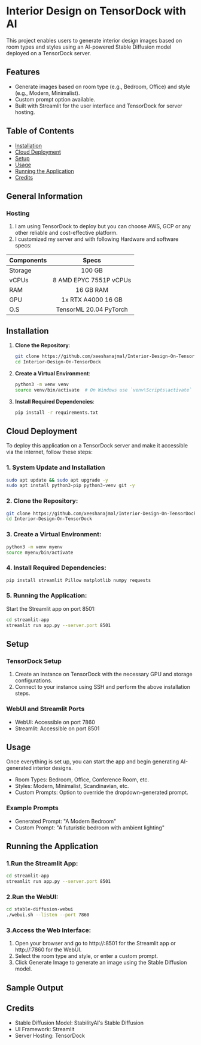 # Interior Design on TensorDock with AI

This project enables users to generate interior design images based on room types and styles using an AI-powered Stable Diffusion model deployed on a TensorDock server.

## Features
- Generate images based on room type (e.g., Bedroom, Office) and style (e.g., Modern, Minimalist).
- Custom prompt option available.
- Built with Streamlit for the user interface and TensorDock for server hosting.

## Table of Contents
- [Installation](#installation)
- [Cloud Deployment](#cloud-deployment)
- [Setup](#setup)
- [Usage](#usage)
- [Running the Application](#running-the-application)
- [Credits](#credits)


## General Information
### Hosting
1. I am using TensorDock to deploy but you can choose AWS, GCP or any other reliable and cost-effective platform.
2. I customized my server and with  following Hardware and software specs:


  
| Components        | Specs           | 
| ------------- |:-------------:| 
| Storage      | 100 GB | 
| vCPUs      | 8 AMD EPYC 7551P vCPUs      |   
| RAM | 16 GB RAM      |
| GPU | 1x RTX A4000 16 GB      |
| O.S | TensorML 20.04 PyTorch      |





## Installation

1. **Clone the Repository**:
    ```bash
    git clone https://github.com/xeeshanajmal/Interior-Design-On-TensorDock.git
    cd Interior-Design-On-TensorDock
    ```

2. **Create a Virtual Environment**:
    ```bash
    python3 -m venv venv
    source venv/bin/activate  # On Windows use `venv\Scripts\activate`
    ```

3. **Install Required Dependencies**:
    ```bash
    pip install -r requirements.txt
    ```

## Cloud Deployment

To deploy this application on a TensorDock server and make it accessible via the internet, follow these steps:

### 1. System Update and Installation
```bash
sudo apt update && sudo apt upgrade -y
sudo apt install python3-pip python3-venv git -y
```

### 2. Clone the Repository:
```bash
git clone https://github.com/xeeshanajmal/Interior-Design-On-TensorDock.git
cd Interior-Design-On-TensorDock
```

### 3. Create a Virtual Environment:
```bash
python3 -m venv myenv
source myenv/bin/activate
```

### 4. Install Required Dependencies:
```bash
pip install streamlit Pillow matplotlib numpy requests
```

### 5. Running the Application:
Start the Streamlit app on port 8501:

```bash
cd streamlit-app
streamlit run app.py --server.port 8501
```


## Setup

### TensorDock Setup

1. Create an instance on TensorDock with the necessary GPU and storage configurations.
2. Connect to your instance using SSH and perform the above installation steps.

### WebUI and Streamlit Ports
- WebUI: Accessible on port 7860
- Streamlit: Accessible on port 8501

## Usage
Once everything is set up, you can start the app and begin generating AI-generated interior designs.

- Room Types: Bedroom, Office, Conference Room, etc.
- Styles: Modern, Minimalist, Scandinavian, etc.
- Custom Prompts: Option to override the dropdown-generated prompt.

### Example Prompts
- Generated Prompt: "A Modern Bedroom"
- Custom Prompt: "A futuristic bedroom with ambient lighting"

## Running the Application

### 1.Run the Streamlit App:

```bash
cd streamlit-app
streamlit run app.py --server.port 8501
```

### 2.Run the WebUI:

```bash
cd stable-diffusion-webui
./webui.sh --listen --port 7860
```

### 3.Access the Web Interface:

1. Open your browser and go to http://<your-server-ip>:8501 for the Streamlit app or http://<your-server-ip>:7860 for the WebUI.
2. Select the room type and style, or enter a custom prompt.
3. Click Generate Image to generate an image using the Stable Diffusion model.


## Sample Output


## Credits
- Stable Diffusion Model: StabilityAI's Stable Diffusion
- UI Framework: Streamlit
- Server Hosting: TensorDock
